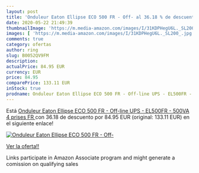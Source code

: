 ```yaml
---
layout: post
title: 'Onduleur Eaton Ellipse ECO 500 FR - Off- al 36.18 % de descuento'
date: 2020-05-22 21:49:39
thumbnailImage: 'https://m.media-amazon.com/images/I/31KDPHegU6L._SL200_.jpg'
images: [ 'https://m.media-amazon.com/images/I/31KDPHegU6L._SL200_.jpg' ]
comments: true
category: ofertas
author: ring
slug: B0052QV9FM
description:
actualPrice: 84.95 EUR
currency: EUR
price: 84.95
comparePrice: 133.11 EUR
inStock: true
prodname: Onduleur Eaton Ellipse ECO 500 FR - Off-line UPS - EL500FR - 500VA  4 prises FR 
---
```


Está [Onduleur Eaton Ellipse ECO 500 FR - Off-line UPS - EL500FR - 500VA  4 prises FR ](https://www.amazon.fr/dp/B0052QV9FM/?tag=tolees0d-21) con 36.18 de descuento por 84.95 EUR (original: 133.11 EUR) en el siguiente enlace!

[![Onduleur Eaton Ellipse ECO 500 FR - Off-](https://m.media-amazon.com/images/I/31KDPHegU6L._SL200_.jpg)](https://www.amazon.fr/dp/B0052QV9FM/?tag=tolees0d-21)

[Ver la oferta!!](https://www.amazon.fr/dp/B0052QV9FM/?tag=tolees0d-21)

Links participate in Amazon Associate program and might generate a comission on qualifying sales


